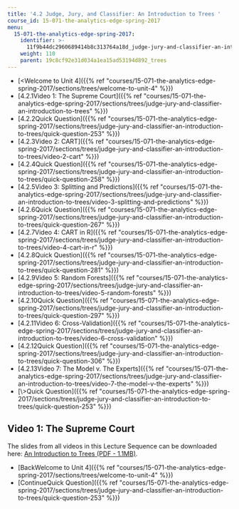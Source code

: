 ```yaml
---
title: '4.2 Judge, Jury, and Classifier: An Introduction to Trees '
course_id: 15-071-the-analytics-edge-spring-2017
menu:
  15-071-the-analytics-edge-spring-2017:
    identifier: >-
      11f9b44dc2960689414b8c313764a18d_judge-jury-and-classifier-an-introduction-to-trees
    weight: 110
    parent: 19c8cf92e31d034a1ea15ad53194d892_trees
---
```

*   [<Welcome to Unit 4]({{% ref "courses/15-071-the-analytics-edge-spring-2017/sections/trees/welcome-to-unit-4" %}})
*   [4.2.1Video 1: The Supreme Court]({{% ref "courses/15-071-the-analytics-edge-spring-2017/sections/trees/judge-jury-and-classifier-an-introduction-to-trees" %}})
*   [4.2.2Quick Question]({{% ref "courses/15-071-the-analytics-edge-spring-2017/sections/trees/judge-jury-and-classifier-an-introduction-to-trees/quick-question-253" %}})
*   [4.2.3Video 2: CART]({{% ref "courses/15-071-the-analytics-edge-spring-2017/sections/trees/judge-jury-and-classifier-an-introduction-to-trees/video-2-cart" %}})
*   [4.2.4Quick Question]({{% ref "courses/15-071-the-analytics-edge-spring-2017/sections/trees/judge-jury-and-classifier-an-introduction-to-trees/quick-question-258" %}})
*   [4.2.5Video 3: Splitting and Predictions]({{% ref "courses/15-071-the-analytics-edge-spring-2017/sections/trees/judge-jury-and-classifier-an-introduction-to-trees/video-3-splitting-and-predictions" %}})
*   [4.2.6Quick Question]({{% ref "courses/15-071-the-analytics-edge-spring-2017/sections/trees/judge-jury-and-classifier-an-introduction-to-trees/quick-question-267" %}})
*   [4.2.7Video 4: CART in R]({{% ref "courses/15-071-the-analytics-edge-spring-2017/sections/trees/judge-jury-and-classifier-an-introduction-to-trees/video-4-cart-in-r" %}})
*   [4.2.8Quick Question]({{% ref "courses/15-071-the-analytics-edge-spring-2017/sections/trees/judge-jury-and-classifier-an-introduction-to-trees/quick-question-281" %}})
*   [4.2.9Video 5: Random Forests]({{% ref "courses/15-071-the-analytics-edge-spring-2017/sections/trees/judge-jury-and-classifier-an-introduction-to-trees/video-5-random-forests" %}})
*   [4.2.10Quick Question]({{% ref "courses/15-071-the-analytics-edge-spring-2017/sections/trees/judge-jury-and-classifier-an-introduction-to-trees/quick-question-297" %}})
*   [4.2.11Video 6: Cross-Validation]({{% ref "courses/15-071-the-analytics-edge-spring-2017/sections/trees/judge-jury-and-classifier-an-introduction-to-trees/video-6-cross-validation" %}})
*   [4.2.12Quick Question]({{% ref "courses/15-071-the-analytics-edge-spring-2017/sections/trees/judge-jury-and-classifier-an-introduction-to-trees/quick-question-306" %}})
*   [4.2.13Video 7: The Model v. The Experts]({{% ref "courses/15-071-the-analytics-edge-spring-2017/sections/trees/judge-jury-and-classifier-an-introduction-to-trees/video-7-the-model-v-the-experts" %}})
*   [\\>Quick Question]({{% ref "courses/15-071-the-analytics-edge-spring-2017/sections/trees/judge-jury-and-classifier-an-introduction-to-trees/quick-question-253" %}})

Video 1: The Supreme Court
--------------------------

The slides from all videos in this Lecture Sequence can be downloaded here: [An Introduction to Trees (PDF - 1.1MB)](https://open-learning-course-data.s3.amazonaws.com/15-071-the-analytics-edge-spring-2017/fcf915a49a9cd84293282f66a1d255f4_MIT15_071S17_Unit4_SupremeCourt.pdf).

*   [BackWelcome to Unit 4]({{% ref "courses/15-071-the-analytics-edge-spring-2017/sections/trees/welcome-to-unit-4" %}})
*   [ContinueQuick Question]({{% ref "courses/15-071-the-analytics-edge-spring-2017/sections/trees/judge-jury-and-classifier-an-introduction-to-trees/quick-question-253" %}})